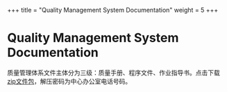 +++
title = "Quality Management System Documentation"
weight = 5
+++

# Quality Management System Documentation

质量管理体系文件主体分为三级：质量手册、程序文件、作业指导书。点击下载[zip文件包](qpw.zip)，解压密码为中心办公室电话号码。


